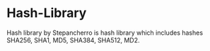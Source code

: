 # Hash-Library
Hash library by Stepancherro is hash library which includes hashes SHA256, SHA1, MD5, SHA384, SHA512, MD2. 
